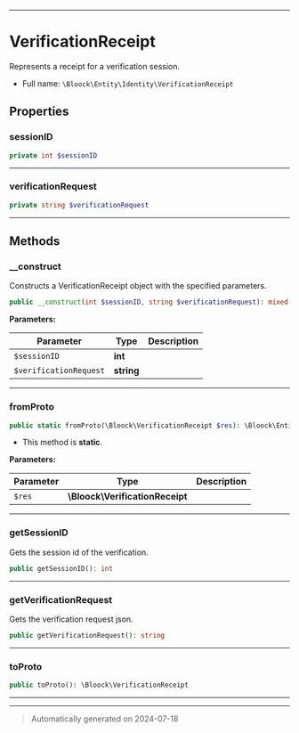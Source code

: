 ***

# VerificationReceipt

Represents a receipt for a verification session.



* Full name: `\Bloock\Entity\Identity\VerificationReceipt`



## Properties


### sessionID



```php
private int $sessionID
```






***

### verificationRequest



```php
private string $verificationRequest
```






***

## Methods


### __construct

Constructs a VerificationReceipt object with the specified parameters.

```php
public __construct(int $sessionID, string $verificationRequest): mixed
```








**Parameters:**

| Parameter | Type | Description |
|-----------|------|-------------|
| `$sessionID` | **int** |  |
| `$verificationRequest` | **string** |  |





***

### fromProto



```php
public static fromProto(\Bloock\VerificationReceipt $res): \Bloock\Entity\Identity\VerificationReceipt
```



* This method is **static**.




**Parameters:**

| Parameter | Type | Description |
|-----------|------|-------------|
| `$res` | **\Bloock\VerificationReceipt** |  |





***

### getSessionID

Gets the session id of the verification.

```php
public getSessionID(): int
```












***

### getVerificationRequest

Gets the verification request json.

```php
public getVerificationRequest(): string
```












***

### toProto



```php
public toProto(): \Bloock\VerificationReceipt
```












***


***
> Automatically generated on 2024-07-18
